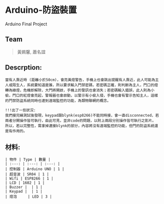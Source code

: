 # Arduino-防盜裝置
Arduino Final Project  
## Team
> 黃姵馨, 蕭名誼

## Descrption:  
	當有人靠近時 (距離小於50cm)，會亮黃燈警告，手機上也會跳出提醒有人靠近，此人可能為主人或陌生人，系統要知道是誰，所以要求輸入門禁密碼，若密碼正確，則判斷為主人，門口的燈轉為綠燈，危機即解除，大門將開啟，手機上的警訊也會消失；若密碼輸入錯誤，此人則為小偷，門口的紅燈會亮起，警報器也會啟動，以警示有小偷入侵，手機也會有警示告知主人，這樣的門禁防盜系統同時也達到遠端監控的功能，為類物聯網的概念。

	!!!出了一些狀況:
	我們接完線測試後發現，keypad跟blynk(esp8266)不能同時接，會一直disconnected，若兩者分開操作皆可執行，由此可見，並非code的問題，以附上兩段分別操作皆可執行之影片。
	所以，若以完整性，需拿掉連接blynk的部分，內容將沒有遠端監控的功能，但門的防盜系統還是有作用的。

## 材料:  
	| 物件 | Type | 數量 |
	| :---: | :---: | :---: |
	| 控制器 | Arduino UNO | 1 |
	| 超音波 | SR04 | 1 |
	| Wifi | ESP8266 | 1 |
	| LCD | 1602 | 1 |
	| Buzzer |  | 1 |
	| Keypad |  | 1 |
	| 燈泡	 | LED | 3 |
